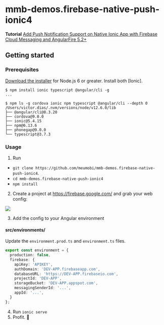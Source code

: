 # mmb-demos.firebase-native-push-ionic4
**Tutorial** [Add Push Notification Support on Native Ionic App with Firebase Cloud Messaging and AngularFire 5.2+](http://meumobi.github.io/ionic/2019/05/29/crud-ionic4-angulafire5-app.html)

## Getting started

### Prerequisites
[Download the installer](https://nodejs.org/) for Node.js 6 or greater.
Install both [Ionic].

```terminal
$ npm install ionic typescript @angular/cli -g
...

$ npm ls -g cordova ionic npm typescript @angular/cli --depth 0
/Users/victor.dias/.nvm/versions/node/v12.6.0/lib
├── @angular/cli@8.3.20 
├── cordova@9.0.0 
├── ionic@5.4.15 
├── npm@6.13.6 
├── phonegap@9.0.0
└── typescript@3.7.3  
```

### Usage
1. Run

- `git clone https://github.com/meumobi/mmb-demos.firebase-native-push-ionic4`.
- `cd mmb-demos.firebase-native-push-ionic4`
- `npm install`

2.  Create a project at https://firebase.google.com/ and grab your web config:

![](https://firebasestorage.googleapis.com/v0/b/firestarter-96e46.appspot.com/o/project-config.PNG?alt=media&token=5eabb205-7ba2-4fc3-905f-e9547055e754)

3.  Add the config to your Angular environment

#### src/environments/

Update the `environment.prod.ts` and `environment.ts` files. 

```typescript
export const environment = {
  production: false,
  firebase: {
    apiKey: 'APIKEY',
    authDomain: 'DEV-APP.firebaseapp.com',
    databaseURL: 'https://DEV-APP.firebaseio.com',
    projectId: 'DEV-APP',
    storageBucket: 'DEV-APP.appspot.com',
    messagingSenderId: '...',
    appId: '...',
  }
};
```

4. Run `ionic serve`
5. Profit. :tada: